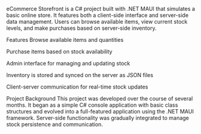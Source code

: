 eCommerce Storefront is a C# project built with .NET MAUI that simulates a basic online store.
 It features both a client-side interface and server-side data management. 
Users can browse available items, view current stock levels, and make purchases based on server-side inventory.

Features
Browse available items and quantities

Purchase items based on stock availability

Admin interface for managing and updating stock

Inventory is stored and synced on the server as JSON files

Client-server communication for real-time stock updates

Project Background
This project was developed over the course of several months. 
It began as a simple C# console application with basic class structures and evolved into a full-featured application using the .NET MAUI framework.
 Server-side functionality was gradually integrated to manage stock persistence and communication.

 
